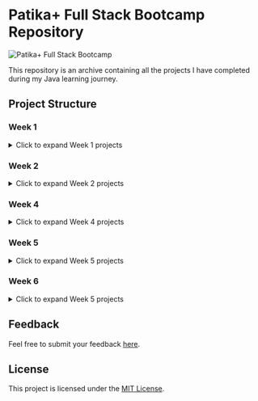# Patika+ Full Stack Bootcamp Repository

![Patika+ Full Stack Bootcamp](https://github.com/deerborg/Patika-Hub/assets/152931069/f524418e-39f0-4696-8c70-1bf1cfa8f862)

This repository is an archive containing all the projects I have completed during my Java learning journey.

## Project Structure

### Week 1

<details>
<summary>Click to expand Week 1 projects</summary>

| #   | Project Name                            | Source Code                                           |
| --- | --------------------------------------- | ----------------------------------------------------- |
| 1   | ATM                                     | [Source](https://github.com/deerborg/Patika-Hub/tree/main/1-Week_Practices/ATM/src)              |
| 2   | Add the Number                          | [Source](https://github.com/deerborg/Patika-Hub/blob/main/1-Week_Practices/AddtheNumber/src/Main.java) |
| 3   | Average Calculator                      | [Source](https://github.com/deerborg/Patika-Hub/blob/main/1-Week_Practices/AvarageCalculator/src/Main.java) |
| 4   | BMI                                     | [Source](https://github.com/deerborg/Patika-Hub/tree/main/1-Week_Practices/BMI/src/bm%C4%B1)        |
| 5   | Bigger Value                            | [Source](https://github.com/deerborg/Patika-Hub/tree/main/1-Week_Practices/BiggerValue/src)           |
| 6   | Circle Area                             | [Source](https://github.com/deerborg/Patika-Hub/tree/main/1-Week_Practices/CalculateCircleArea)      |
| 7   | Calculator                              | [Source](https://github.com/deerborg/Patika-Hub/tree/main/1-Week_Practices/Calculator)               |
| 8   | Cashier Program                         | [Source](https://github.com/deerborg/Patika-Hub/tree/main/1-Week_Practices/CashierProgram)           |
| 9   | China Zodiac                            | [Source](https://github.com/deerborg/Patika-Hub/tree/main/1-Week_Practices/ChineZodiac)              |
| 10  | Diamond Print                           | [Source](https://github.com/deerborg/Patika-Hub/tree/main/1-Week_Practices/DiamondPrint)             |
| 11  | Ebob-Ekok                               | [Source](https://github.com/deerborg/Patika-Hub/tree/main/1-Week_Practices/EBOBEKOK)                |
| 12  | Exponential Calculus                   | [Source](https://github.com/deerborg/Patika-Hub/tree/main/1-Week_Practices/ExponentialCalculus)      |
| 13  | Exponential Number                      | [Source](https://github.com/deerborg/Patika-Hub/tree/main/1-Week_Practices/ExponentialNum)           |
| 14  | Fibonacci Calculator                   | [Source](https://github.com/deerborg/Patika-Hub/tree/main/1-Week_Practices/FibonacciCalculation)     |
| 15  | Exponential Number (3-4)               | [Source](https://github.com/deerborg/Patika-Hub/blob/main/1-Week_Practices/FourandFive/src/Main.java) |
| 16  | Hermonica                               | [Source](https://github.com/deerborg/Patika-Hub/tree/main/1-Week_Practices/Hermonica)                |
| 17  | Horoscope                               | [Source](https://github.com/deerborg/Patika-Hub/tree/main/1-Week_Practices/Horoscope)                |
| 18  | Inverted Triangle                       | [Source](https://github.com/deerborg/Patika-Hub/tree/main/1-Week_Practices/InvertedTriangle)         |
| 19  | Leap Year                               | [Source](https://github.com/deerborg/Patika-Hub/tree/main/1-Week_Practices/LeapYear)                 |
| 20  | Matris                                  | [Source](https://github.com/deerborg/Patika-Hub/tree/main/1-Week_Practices/MatrisT)                 |
| 21  | Odd Number                              | [Source](https://github.com/deerborg/Patika-Hub/tree/main/1-Week_Practices/OddNumber)               |
| 22  | Perfect Number                          | [Source](https://github.com/deerborg/Patika-Hub/tree/main/1-Week_Practices/PerfectNumber)            |
| 23  | Prime Number                            | [Source](https://github.com/deerborg/Patika-Hub/tree/main/1-Week_Practices/PrimeNumber)              |
| 24  | Register Login                          | [Source](https://github.com/deerborg/Patika-Hub/tree/main/1-Week_Practices/RegisterLogin)            |
| 25  | Activity                                | [Source](https://github.com/deerborg/Patika-Hub/tree/main/1-Week_Practices/SuggestanEvent)          |
| 26  | Tax Calculation                         | [Source](https://github.com/deerborg/Patika-Hub/tree/main/1-Week_Practices/TaxCalculation)           |
| 27  | Taximeter                               | [Source](https://github.com/deerborg/Patika-Hub/tree/main/1-Week_Practices/TaxiMeter)                |
| 28  | Ticket                                  | [Source](https://github.com/deerborg/Patika-Hub/tree/main/1-Week_Practices/Ticket)                   |
| 29  | Type Casting                            | [Source](https://github.com/deerborg/Patika-Hub/tree/main/1-Week_Practices/TipDonusumleri)           |
| 30  | Triangle Area                           | [Source](https://github.com/deerborg/Patika-Hub/tree/main/1-Week_Practices/TriangleArea)             |

</details>

### Week 2

<details>
<summary>Click to expand Week 2 projects</summary>

| #   | Project Name                            | Source Code                                           |
| --- | --------------------------------------- | ----------------------------------------------------- |
| 1   | Exponential Method                      | [Source](https://github.com/deerborg/Patika-Hub/tree/main/2-Week_Practices/ExponenMethod)          |
| 2   | Method Calculator                       | [Source](https://github.com/deerborg/Patika-Hub/tree/main/2-Week_Practices/MethodInCalculator)     |
| 3   | Prime Number Method                     | [Source](https://github.com/deerborg/Patika-Hub/tree/main/2-Week_Practices/PrimeNumberMethod)      |
| 4   | Print Loop                              | [Source](https://github.com/deerborg/Patika-Hub/tree/main/2-Week_Practices/PrintLoop)               |
| 5   | Salary Calculation                      | [Source](https://github.com/deerborg/Patika-Hub/tree/main/2-Week_Practices/SalaryCalculator)        |
| 6   | Student Information                     | [Source](https://github.com/deerborg/Patika-Hub/tree/main/2-Week_Practices/StudentInformation)       |
| 7   | isPolindrom                             | [Source](https://github.com/deerborg/Patika-Hub/tree/main/2-Week_Practices/isPolindrom)            |
| 8   | Box Ring                                | [Source](https://github.com/deerborg/Patika-Hub/tree/main/2-Week_Practices/BoxRing)                |
| 9   | Salary Calculation                      | [Source](https://github.com/deerborg/Patika-Hub/tree/main/2-Week_Practices/SalaryCalculator/src)    |
| 10  | Polindrom Calculation                   | [Source](https://github.com/deerborg/Patika-Hub/blob/main/2-Week_Practices/PolindromCalculation/src/Main.java) |

</details>

### Week 4

<details>
<summary>Click to expand Week 4 projects</summary>

| #   | Project Name          | Source Code                                           |
| --- |-----------------------| ----------------------------------------------------- |
| 1   | Adventure Game        | [Source](https://github.com/deerborg/Patika-Hub/tree/main/4-Week_Practices/AdventureGame/src)          |
| 2   | List Class            | [Source](https://github.com/deerborg/Patika-Hub/tree/main/4-Week_Practices/ListClass/src)     |


</details>

### Week 5

<details>
<summary>Click to expand Week 5 projects</summary>

| #   | Project Name          | Source Code                                           |
| --- |-----------------------| ----------------------------------------------------- |
| 1   | Book Sorter           | [Source](https://github.com/deerborg/Patika-Hub/tree/main/5-Week_Practices/BookSort/src)          |
| 2   | SQL-1                 | [Source](https://github.com/deerborg/Patika-Hub/tree/main/5-Week_Practices/SQL1)     |
| 3   | Try-Catch             | [Source](https://github.com/deerborg/Patika-Hub/tree/main/5-Week_Practices/TryCatch/src)      |
| 4   | Words                 | [Source](https://github.com/deerborg/Patika-Hub/tree/main/5-Week_Practices/Words/src)               |
| 5   | Patika Store                 | [Source](https://github.com/deerborg/Patika-Hub/tree/main/5-Week_Practices/PatikaStore/src)               |


</details>

### Week 6

<details>
<summary>Click to expand Week 5 projects</summary>

| # | Project Name   | Source Code                                           |
|---|----------------| ----------------------------------------------------- |
| 1 | File Input Sum | [Source](https://github.com/deerborg/Patika-Hub/tree/main/6-Week_Practices/FileInputSum)          |
| 2 | Notepad        | [Source](https://github.com/deerborg/Patika-Hub/tree/main/6-Week_Practices/Notepad)     |
| 3 | SQL - 2        | [Source](https://github.com/deerborg/Patika-Hub/tree/main/6-Week_Practices/SQL-2)      |
| 4 | SQL - 3        | [Source](https://github.com/deerborg/Patika-Hub/tree/main/6-Week_Practices/SQL-3)               |
| 5 | SQL - 4        | [Source](https://github.com/deerborg/Patika-Hub/tree/main/6-Week_Practices/SQL-4)               |
| 6 | SQL - 5        | [Source](https://github.com/deerborg/Patika-Hub/tree/main/6-Week_Practices/SQL-5)               |


</details>

## Feedback

Feel free to submit your feedback [here](https://dborg.art/contact).

## License

This project is licensed under the [MIT License](https://choosealicense.com/licenses/mit/).
